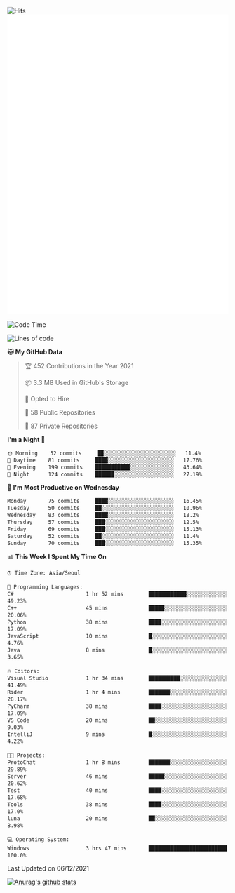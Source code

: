 ![Hits](https://hits.seeyoufarm.com/api/count/incr/badge.svg?url=https%3A%2F%2Fgithub.com%2Fkokose1234&count_bg=%2379C83D&title_bg=%23555555&icon=apple.svg&icon_color=%23E7E7E7&title=hits&edge_flat=false)
<br/>
![Metrics](https://github.com/kokose1234/kokose1234/blob/main/github-metrics.svg)

<!--START_SECTION:waka-->
![Code Time](http://img.shields.io/badge/Code%20Time-334%20hrs%2045%20mins-blue)

![Lines of code](https://img.shields.io/badge/From%20Hello%20World%20I%27ve%20Written-9%20Million%20lines%20of%20code-blue)

**🐱 My GitHub Data** 

> 🏆 452 Contributions in the Year 2021
 > 
> 📦 3.3 MB Used in GitHub's Storage 
 > 
> 💼 Opted to Hire
 > 
> 📜 58 Public Repositories 
 > 
> 🔑 87 Private Repositories  
 > 
**I'm a Night 🦉** 

```text
🌞 Morning    52 commits     ██░░░░░░░░░░░░░░░░░░░░░░░   11.4% 
🌆 Daytime    81 commits     ████░░░░░░░░░░░░░░░░░░░░░   17.76% 
🌃 Evening    199 commits    ███████████░░░░░░░░░░░░░░   43.64% 
🌙 Night      124 commits    ██████░░░░░░░░░░░░░░░░░░░   27.19%

```
📅 **I'm Most Productive on Wednesday** 

```text
Monday       75 commits     ████░░░░░░░░░░░░░░░░░░░░░   16.45% 
Tuesday      50 commits     ██░░░░░░░░░░░░░░░░░░░░░░░   10.96% 
Wednesday    83 commits     ████░░░░░░░░░░░░░░░░░░░░░   18.2% 
Thursday     57 commits     ███░░░░░░░░░░░░░░░░░░░░░░   12.5% 
Friday       69 commits     ███░░░░░░░░░░░░░░░░░░░░░░   15.13% 
Saturday     52 commits     ██░░░░░░░░░░░░░░░░░░░░░░░   11.4% 
Sunday       70 commits     ███░░░░░░░░░░░░░░░░░░░░░░   15.35%

```


📊 **This Week I Spent My Time On** 

```text
⌚︎ Time Zone: Asia/Seoul

💬 Programming Languages: 
C#                       1 hr 52 mins        ████████████░░░░░░░░░░░░░   49.23% 
C++                      45 mins             █████░░░░░░░░░░░░░░░░░░░░   20.06% 
Python                   38 mins             ████░░░░░░░░░░░░░░░░░░░░░   17.09% 
JavaScript               10 mins             █░░░░░░░░░░░░░░░░░░░░░░░░   4.76% 
Java                     8 mins              █░░░░░░░░░░░░░░░░░░░░░░░░   3.65%

🔥 Editors: 
Visual Studio            1 hr 34 mins        ██████████░░░░░░░░░░░░░░░   41.49% 
Rider                    1 hr 4 mins         ███████░░░░░░░░░░░░░░░░░░   28.17% 
PyCharm                  38 mins             ████░░░░░░░░░░░░░░░░░░░░░   17.09% 
VS Code                  20 mins             ██░░░░░░░░░░░░░░░░░░░░░░░   9.03% 
IntelliJ                 9 mins              █░░░░░░░░░░░░░░░░░░░░░░░░   4.22%

🐱‍💻 Projects: 
ProtoChat                1 hr 8 mins         ███████░░░░░░░░░░░░░░░░░░   29.89% 
Server                   46 mins             █████░░░░░░░░░░░░░░░░░░░░   20.62% 
Test                     40 mins             ████░░░░░░░░░░░░░░░░░░░░░   17.68% 
Tools                    38 mins             ████░░░░░░░░░░░░░░░░░░░░░   17.0% 
luna                     20 mins             ██░░░░░░░░░░░░░░░░░░░░░░░   8.98%

💻 Operating System: 
Windows                  3 hrs 47 mins       █████████████████████████   100.0%

```


 Last Updated on 06/12/2021
<!--END_SECTION:waka-->

[![Anurag's github stats](https://github-readme-stats.vercel.app/api?username=kokose1234&theme=dracula)](https://github.com/anuraghazra/github-readme-stats)



	

